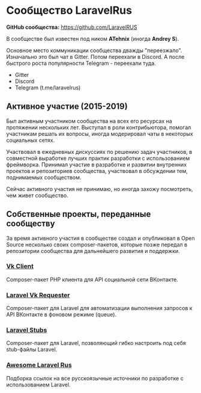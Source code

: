 # Сообщество LaravelRus

**GitHub сообщества:** <https://github.com/LaravelRUS>

В сообществе был известен под ником **ATehnix** (иногда **Andrey S**).

Основное место коммуникации сообщества дважды "переезжало". Изначально это был чат в Gitter. Потом переехали в Discord. А после быстрого роста популярности Telegram - переехали туда.

- Gitter
- Discord
- Telegram (t.me/laravelrus)

## Активное участие (2015-2019)

Был активным участником сообщества на всех его ресурсах на протяжении нескольких лет. Выступал в роли контрибьютора, помогал участникам решать их вопросы, иногда модерировал чаты в некоторых социальных сетях.

Участвовал в ежедневных дискуссиях по решению задач участников, в совместной выработке лучших практик разработки с использованием фреймворка. Принимал участие в разработке и развитии внутренних проектов и репозиториев сообщества, участвовал в обсуждении тем, поднимаемых сообществом.

Сейчас активного участия не принимаю, но иногда захожу посмотреть, чем живет сообщество.

## Собственные проекты, переданные сообществу

За время активного участия в сообществе создал и опубликовал в Open Source несколько своих composer-пакетов, которые позже передал в репозитории сообщества для дальнейшего развития и поддержки.

### [Vk Client](../projects/Vk%20Client.md)

Composer-пакет PHP клиента для API социальной сети ВКонтакте.

### [Laravel Vk Requester](../projects/Laravel%20Vk%20Requester.md)

Composer-пакет для Laravel для автоматизации выполнения запросов к API ВКонтакте в фоновом режиме (queue).

### [Laravel Stubs](../projects/Laravel%20Stubs.md)

Composer-пакет для Laravel, позволяющий гибко настроить под себя stub-файлы Laravel.

### [Awesome Laravel Rus](../projects/Awesome%20Laravel%20Rus.md)

Подборка ссылок на все русскоязычные источники по разработке с использованием Laravel.
